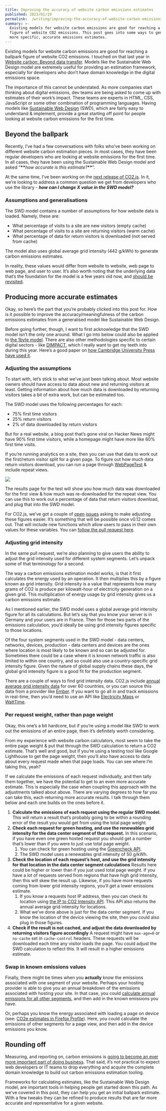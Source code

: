 ```yaml
---
title: Improving the accuracy of website carbon emissions estimates
published: 2023/01/19
permalink:  /writing/improving-the-accuracy-of-website-carbon-emissions-estimates/
summary: >-
  Existing models for website carbon emissions are good for reaching a ballpark
  figure of website CO2 emissions. This post goes into some ways to generate
  more specific, accurate emissions estimates.
---
```


Existing models for website carbon emissions are good for reaching a ballpark figure of website CO2 emissions. I touched on that last year in [Website carbon: Beyond data transfer](https://fershad.com/writing/website-carbon-beyond-data-transfer/). Models like the Sustainable Web Design model are extremely useful for providing an estimation framework, especially for developers who don’t have domain knowledge in the digital emissions space.

The importance of this cannot be understated. As more companies start thinking about digital emissions, dev teams are being asked to come up with estimates of their work’s impact. These teams are experts in HTML, CSS, JavaScript or some other combination of programming languages. Having models like [Sustainable Web Design](https://sustainablewebdesign.org/calculating-digital-emissions/) (SWD), which are fairly easy to understand & implement, provide a great starting off point for people looking at website carbon emissions for the first time.

## Beyond the ballpark

Recently, I’ve had a few conversations with folks who’ve been working on different website carbon estimation pieces. In most cases, they have been regular developers who are looking at website emissions for the first time. In all cases, they have been using the Sustainable Web Design model and asked “****\*\*****_how accurate is this estimate?_****\*\*****”.

At the same time, I’ve been working on the [next release of CO2.js](https://github.com/thegreenwebfoundation/co2.js/milestone/5). In it, we’re looking to address a common question we get from developers who use the library - **_how can I change X value in the SWD model?_**

### Assumptions and generalisations

The SWD model contains a number of assumptions for how website data is loaded. Namely, these are:

- What percentage of visits to a site are new visitors (empty cache)
- What percentage of visits to a site are returning visitors (warm cache)
- What percentage of data for return visitors is downloaded (not served from cache)

The model also uses global average grid intensity (442 g/kWh) to generate carbon emissions estimates.

In reality, these values would differ from website to website, web page to web page, and user to user. It’s also worth noting that the underlying data that’s the foundation for the model is a few years old now, and [should be revisited](https://indieweb.social/@mandrasch@social.tchncs.de/109693205203712150).

## Producing more accurate estimates

Okay, so here’s the part that you’re probably clicked into this post for. How is it possible to improve the accuracy/meaningfulness of the carbon emissions estimates from a generalised model like Sustainable Web Design.

Before going further, though, I want to first acknowledge that the SWD model isn’t the only one around. What I go into below could also be applied to [the 1byte model](https://view.officeapps.live.com/op/view.aspx?src=https%3A%2F%2Ftheshiftproject.org%2Fwp-content%2Fuploads%2F2018%2F10%2FLean-ICT-Materials-1byte-Model-2018.xlsx&wdOrigin=BROWSELINK). There are also other methodologies specific to certain digital sectors - like [DIMPACT](https://dimpact.org/methodology), which I really want to get my teeth into during this year. Here’s a good paper on [how Cambridge University Press have used it](https://onlinelibrary.wiley.com/doi/epdf/10.1002/leap.1506).

### Adjusting the assumptions

To start with, let’s stick to what we’ve just been talking about. Most website owners should have access to data about new and returning visitors at least. Getting information about how much data is downloaded by returning visitors takes a bit of extra work, but can be estimated too.

The SWD model uses the following percentages for each:

- 75% first time visitors
- 25% return visitors
- 2% of data downloaded by return visitors

But for a real website, a blog post that’s gone viral on Hacker News might have 90% first time visitors, while a homepage might have more like 60% first time visits.

If you’re running analytics on a site, then you can use that data to work out the first/return visitor split for a given page. To figure out how much data return visitors download, you can run a page through [WebPageTest](https://www.webpagetest.org/) & include repeat views.

![ ](../../public/img/blog/31733081a2bb34c7dd593e0feeb3762f9813c4a3-1579x815.png "Screenshot of the WebPageTest homepage with a test selected, and “Include Repeat View” checked.")

The results page for the test will show you how much data was downloaded for the first view & how much was re-downloaded for the repeat view. You can use this to work out a percentage of data that return visitors download, and plug that into the SWD model.

For CO2.js, we’ve got a couple of [open](https://github.com/thegreenwebfoundation/co2.js/issues/120) [issues](https://github.com/thegreenwebfoundation/co2.js/issues/109) asking to make adjusting these figures easier. It’s something that will be possible once v0.12 comes out. That will include new functions which allow users to pass in their own values for these variables. You can [follow the pull request here](https://github.com/thegreenwebfoundation/co2.js/pull/126).

### Adjusting grid intensity

In the same pull request, we’re also planning to give users the ability to adjust the grid intensity used for different system segments. Let’s unpack some of that terminology for a second.

The way a carbon emissions estimation model works, is that it first calculates the energy used by an operation. It then multiplies this by a figure known as grid intensity. Grid intensity is a value that represents how many grams of CO2 is produce per kilowatt-hour of electricity generation on a given grid. This multiplication of energy usage by grid intensity gives us a carbon emissions estimate.

As I mentioned earlier, the SWD model uses a global average grid intensity figure for all its calculations. But let’s say that you _know_ your server is in Germany and your users are in France. Then for those two parts of the emissions calculation, you’d ideally be using grid intensity figures specific to those locations.

Of the four system segments used in the SWD model - data centers, networks, devices, production - data centers and devices are the ones where location is most likely to be known and so can be adjusted for. Sometimes there could be a case where it is known network traffic is also limited to within one country, and so could also use a country-specific grid intensity figure. Given the nature of global supply chains these days, the global grid intensity figure is a good fit for the production segment.

There are a couple of ways to find grid intensity data. CO2.js include [annual average grid intensity data](https://developers.thegreenwebfoundation.org/co2js/data/) for over 60 countries, or you can source this data from a provider like [Ember](https://ember-climate.org/data/). If you want to go all in and track emissions in real-time, then you’d need to use an API like [Electricity Maps](https://www.electricitymaps.com/) or [WattTime](https://www.watttime.org/).

### Per request weight, rather than page weight

Okay, this one’s a bit hardcore, but if you’re using a model like SWD to work out the emissions of an entire page, then it’s definitely worth considering.

From my experience with website carbon calculators, most seem to take the entire page weight & put that through the SWD calculation to return a CO2 estimate. That’s well and good, but if you’re using a testing tool like Google Lighthouse to get the page weight, then you’ll also have access to data about every request made when that page loads. You can see where I’m taking this, yeah?

If we calculate the emissions of each request individually, and then tally them together, we have the potential to get to an even more accurate estimate. This is especially the case when coupling this approach with the adjustments talked about above. There are varying degrees to how far you can take this, each returning more accurate results. I talk through them below and each one builds on the ones before it.

1. **Calculate the emissions of each request using the regular SWD model.** This will return a result that’s probably going to be within a rounding error of the result you would get from using the total page weight.
2. **Check each request for green hosting, and use the renewables grid intensity for the data center segment of that request.** In this scenario, if you have even one green hosted request you should get a number that’s lower than if you were to just use total page weight.
    1. You can check for green hosting using the [Greencheck API](https://developers.thegreenwebfoundation.org/api/greencheck/v3/check-single-domain/).
    2. The SWD model uses a renewables grid intensity of 50 g/kWh.
3. **Check the location of each request’s host, and use the grid intensity for that location in the data center segment calculations** Results here could be higher or lower than if you just used total page weight. If you have a lot of requests served from regions that have high grid intensity, then this will skew the result up. Likewise, if you have more requests coming from lower grid intensity regions, you’ll get a lower emissions estimate.
    1. If you know a requests host IP address, then you can check its location using [the IP to CO2 Intensity API](https://developers.thegreenwebfoundation.org/api/ip-to-co2/overview/). This API also returns the annual average grid intensity for locations.
    2. What we’ve done above is just for the data center segment. If you know the location of the device viewing the site, then you could also plug in those figures.
4. **Check if the result is not cached, and adjust the data downloaded by returning visitors figure accordingly** A request might have `max-age=0` or `no-cache` set in `cache-control` headers. These requests will be downloaded each time any visitor loads the page. You could adjust the SWD calculation to reflect this. It will result in a higher emissions estimate.

### Swap in known emissions values

Finally, there might be times when you **actually** know the emissions associated with one segment of your website. Perhaps your hosting provider is able to give you an annual breakdown of the emissions associated with hosting your site. In that case, you could [calculate annual emissions for all other segments](https://sustainablewebdesign.org/calculating-digital-emissions/#:~:text=Emissions%20Calculation%20Formulas,AC%20x%200.19), and then add in the known emissions you have.

Or, perhaps you know the energy associated with loading a page on device (see: [CO2e estimates in Firefox Profile](https://fershad.com/writing/co2e-estimates-in-firefox-profiler/)). Here, you could calculate the emissions of other segments for a page view, and then add in the device emissions you know.

## Rounding off

Measuring, and reporting on, carbon emissions is [going to become an ever more important part of doing business](https://podcasts.bcast.fm/e/rnk5kq2n-the-week-in-green-software-green-software-legislation). That said, it’s not practical to expect web developers or IT teams to drop everything and acquire the complete domain knowledge to build out carbon emissions estimation tooling.

Frameworks for calculating estimates, like the Sustainable Web Design model, are important tools in helping people get started down this path. As we’ve covered in this post, they can help you get an initial ballpark estimate. With a few tweaks they can be refined to produce results that are far more accurate and representative for a given website.
